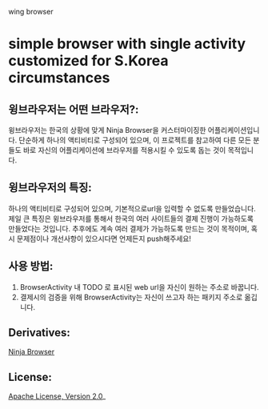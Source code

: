 wing browser

  simple browser with single activity customized for S.Korea circumstances
===

## 윙브라우저는 어떤 브라우저?:
    
  윙브라우저는 한국의 상황에 맞게 Ninja Browser을
  커스터마이징한 어플리케이션입니다.
  단순하게 하나의 액티비티로 구성되어 있으며, 이 프로젝트를 참고하여
  다른 모든 분들도 바로 자신의 어플리케이션에 브라우저를 적용시킬 수 있도록
  돕는 것이 목적입니다.
      
## 윙브라우저의 특징:

  하나의 액티비티로 구성되어 있으며,
  기본적으로url을 입력할 수 없도록 만들었습니다.
  제일 큰 특징은 윙브라우저를 통해서 한국의 여러 사이트들의 결제 진행이
  가능하도록 만들었다는 것입니다.
  추후에도 계속 여러 결제가 가능하도록 만드는 것이 목적이며,
  혹시 문제점이나 개선사항이 있으시다면 언제든지 push해주세요! 
      
## 사용 방법:

  1) BrowserActivity 내 TODO 로 표시된 web url을 자신이 원하는 주소로 바꿉니다.
  2) 결제시의 검증을 위해 BrowserActivity는 자신이 쓰고자 하는 패키지 주소로 옮깁니다.
      
## Derivatives:

  [Ninja Browser](https://github.com/mthli/Ninja "Ninja Browser")

## License:

  [Apache License, Version 2.0](https://github.com/mthli/Ninja/blob/master/LICENSE "Apache License, Version 2.0")_
